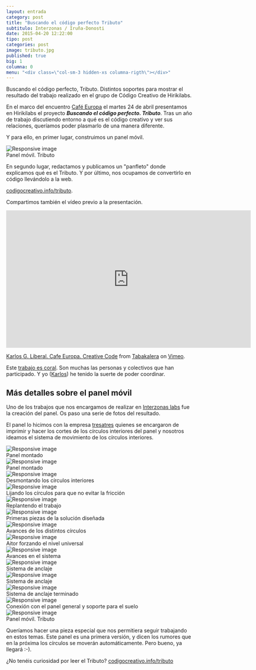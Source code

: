 ```yaml
---
layout: entrada
category: post
title: "Buscando el código perfecto Tributo"
subtitulo: Interzonas / Iruña-Donosti
date: 2015-04-20 12:22:00
tipo: post
categories: post
image: tributo.jpg
published: true
big: 1
columna: 0
menu: "<div class=\"col-sm-3 hidden-xs columna-rigth\"></div>"
---
```


Buscando el código perfecto, Tributo. Distintos soportes para mostrar el resultado del trabajo realizado en el grupo de Código Creativo de Hirikilabs.

<!--mas-->

En el marco del encuentro [Café Europa](http://www.tabakalera.eu/programa/cafe-europa-creative-code/) el martes 24 de abril presentamos en Hirikilabs el proyecto ___Buscando el código perfecto. Tributo___. Tras un año de trabajo discutiendo entorno a qué es el código creativo y ver sus relaciones, queríamos poder plasmarlo de una manera diferente. 

Y para ello, en primer lugar, construimos un panel móvil.

<div class="img-wrapper">
  <img src="{{site.url}}/images/tributo/cctratada.jpg" class="img-responsive" alt="Responsive image">
  <div class="img-footer">Panel móvil. Tributo</div>
</div>

En segundo lugar, redactamos y publicamos un "panfleto" donde explicamos qué es el Tributo. Y por último, nos ocupamos de convertirlo en código llevándolo a la web.

[codigocreativo.info/tributo](http://codigocreativo.info/tributo).

Compartimos también el vídeo previo a la presentación.

<iframe src="https://player.vimeo.com/video/123393809?byline=0&portrait=0" width="660" height="371" frameborder="0" webkitallowfullscreen mozallowfullscreen allowfullscreen></iframe> <p><a href="https://vimeo.com/123393809">Karlos G. Liberal. Cafe Europa. Creative Code</a> from <a href="https://vimeo.com/tabakalera">Tabakalera</a> on <a href="https://vimeo.com">Vimeo</a>.</p>


Este [trabajo es coral](http://codigocreativo.info/tributo/#colaboradores). Son muchas las personas y colectivos que han participado. Y yo ([Karlos](https://twitter.com/patxangas)) he tenido la suerte de poder coordinar.

<h2>Más detalles sobre el panel móvil</h2>

Uno de los trabajos que nos encargamos de realizar en [Interzonas labs](http://labs.interzonas.info) fue la creación del panel. Os paso una serie de fotos del resultado.

El panel lo hicimos con la empresa [tresatres](http://tresatres.com/) quienes se encargaron de imprimir y hacer los cortes de los círculos interiores del panel y nosotros ideamos el sistema de movimiento de los círculos interiores.

<div class="img-wrapper">
  <img src="{{site.url}}/images/tributo/1.jpg" class="img-responsive" alt="Responsive image">
  <div class="img-footer">Panel montado</div>
</div>

<div class="img-wrapper">
  <img src="{{site.url}}/images/tributo/2.jpg" class="img-responsive" alt="Responsive image">
  <div class="img-footer">Panel montado </div>
</div>

<div class="img-wrapper">
  <img src="{{site.url}}/images/tributo/3.jpg" class="img-responsive" alt="Responsive image">
  <div class="img-footer">Desmontando los círculos interiores </div>
</div>

<div class="img-wrapper">
  <img src="{{site.url}}/images/tributo/4.jpg" class="img-responsive" alt="Responsive image">
  <div class="img-footer">Lijando los círculos para que no evitar la fricción</div>
</div>

<div class="img-wrapper">
  <img src="{{site.url}}/images/tributo/5.jpg" class="img-responsive" alt="Responsive image">
  <div class="img-footer">Replantendo el trabajo</div>
</div>

<div class="img-wrapper">
  <img src="{{site.url}}/images/tributo/6.jpg" class="img-responsive" alt="Responsive image">
  <div class="img-footer">Primeras piezas de la solución diseñada</div>
</div>

<div class="img-wrapper">
  <img src="{{site.url}}/images/tributo/7.jpg" class="img-responsive" alt="Responsive image">
  <div class="img-footer">Avances de los distintos círculos</div>
</div>

<div class="img-wrapper">
  <img src="{{site.url}}/images/tributo/77.jpg" class="img-responsive" alt="Responsive image">
  <div class="img-footer">Aitor forzando el nivel universal </div>
</div>

<div class="img-wrapper">
  <img src="{{site.url}}/images/tributo/9.jpg" class="img-responsive" alt="Responsive image">
  <div class="img-footer">Avances en  el sistema</div>
</div>

<div class="img-wrapper">
  <img src="{{site.url}}/images/tributo/10.jpg" class="img-responsive" alt="Responsive image">
  <div class="img-footer">Sistema de anclaje</div>
</div>

<div class="img-wrapper">
  <img src="{{site.url}}/images/tributo/11.jpg" class="img-responsive" alt="Responsive image">
  <div class="img-footer">Sistema de anclaje</div>
</div>

<div class="img-wrapper">
  <img src="{{site.url}}/images/tributo/12.jpg" class="img-responsive" alt="Responsive image">
  <div class="img-footer">Sistema de anclaje terminado</div>
</div>

<div class="img-wrapper">
  <img src="{{site.url}}/images/tributo/13.jpg" class="img-responsive" alt="Responsive image">
  <div class="img-footer">Conexión con el panel general y soporte para el suelo</div>
</div>

<div class="img-wrapper">
  <img src="{{site.url}}/images/tributo/cctratada.jpg" class="img-responsive" alt="Responsive image">
  <div class="img-footer">Panel móvil. Tributo</div>
</div>


Queríamos hacer una pieza especial que nos permitiera seguir trabajando en estos temas. Este panel es una primera versión, y dicen los rumores que en la próxima los círculos se moverán automáticamente. Pero bueno, ya llegará :-).

¿No tenéis curiosidad por leer el Tributo? [codigocreativo.info/tributo](http://codicreativo.info/tributo)








